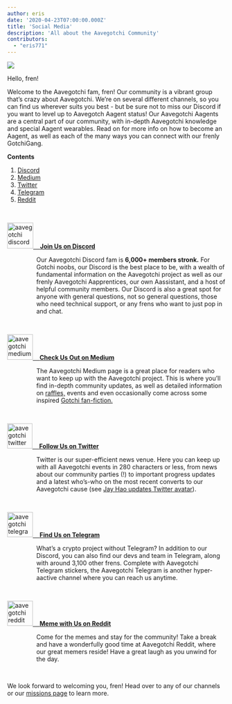 ```yaml
---
author: eris
date: '2020-04-23T07:00:00.000Z'
title: 'Social Media'
description: 'All about the Aavegotchi Community'
contributors:
  - "eris771"
---
```


<div class="headerImageContainer">
<img src="/socialmedia/alfredgotchiwelcome.png" class="headerImage">
<p class="headerImageText">Hello, fren!</p>
</div>

Welcome to the Aavegotchi fam, fren! Our community is a vibrant group that’s crazy about Aavegotchi. We’re on several different channels, so you can find us wherever suits you best - but be sure not to miss our Discord if you want to level up to Aavegotch Aagent status! Our Aavegotchi Aagents are a central part of our community, with in-depth Aavegotchi knowledge and special Aagent wearables. Read on for more info on how to become an Aagent, as well as each of the many ways you can connect with our frenly GotchiGang.

<a name="Discord"></a>

<div class="contentsBox">

**Contents**

<ol>
<li><a href=#Discord>Discord</a></li>
<li><a href=#Medium>Medium</a></li>
<li><a href=#Twitter>Twitter</a></li>
<li><a href=#Telegram>Telegram</a></li>
<li><a href=#Reddit>Reddit</a></li>
</ol>

</div>

&nbsp;

<a href="https://discord.com/invite/NPwnWB6" target = "_blank"><img src="/socialmedia/discord.png" alt = "aavegotchi discord" width="60" height="60"> &nbsp;&nbsp;&nbsp;**Join Us on Discord**</a>

<p style="margin-left: 4.8em">Our Aavegotchi Discord fam is <b>6,000+ members stronk.</b> For Gotchi noobs, our Discord is the best place to be, with a wealth of
 fundamental information on the Aavegotchi project as well as our frenly Aavegotchi Aapprentices, our own Aassistant, and a host of helpful community members.  
Our Discord is also a great spot for anyone with general questions, not so general questions, those who need technical support, or any frens who want to just 
pop in and chat. </p>

<a name="Medium"></a>

&nbsp;<a name="Twitter"></a>

<a href="https://aavegotchi.medium.com/" target = "_blank"><img src="/socialmedia/medium.png" alt = "aavegotchi medium" width="59" height="59"> &nbsp;&nbsp;&nbsp;**Check Us Out on Medium**</a>

<p style="margin-left: 4.8em">The Aavegotchi Medium page is a great place for readers who want to keep up with the Aavegotchi project. This is where you’ll find in-depth community updates, 
as well as detailed information on <a href="https://aavegotchi.medium.com/aavegotchi-raffles-a-frenly-guide-66f624c9bc60">raffles,</a> events and even occasionally come across some inspired <a href = "https://aavegotchi.medium.com/anon-and-the-green-ticket-5776969b3a69">Gotchi fan-fiction.</a></p>

&nbsp;<a name="Telegram"></a>

<a href="https://twitter.com/aavegotchi" target = "_blank"><img class="socialmedia" src="/socialmedia/twitter.png" alt = "aavegotchi twitter" width="58" height="58"> &nbsp;&nbsp;&nbsp;**Follow Us on Twitter**</a>

<p style="margin-left: 4.8em">Twitter is our super-efficient news venue. Here you can keep up with all Aavegotchi events in 280 characters or less, from news
 about our community parties (!) to important progress updates and a latest who’s-who on the most recent converts to our Aavegotchi cause 
(see <a href=https://twitter.com/aavegotchi/status/1313813072717389824">Jay Hao updates 
Twitter avatar</a>).</p>

&nbsp;

<a href="https://t.me/aavegotchi" target = "_blank"><img class="socialmedia" src="/socialmedia/telegram.png" alt = "aavegotchi telegram" width="59" height="58"> &nbsp;&nbsp;&nbsp;**Find Us on Telegram**</a>

<p style="margin-left: 4.8em">What’s a crypto project without Telegram? In addition to our Discord, you can also find our devs and team in Telegram, along with 
around 3,100 other frens. Complete with Aavegotchi Telegram stickers, the Aavegotchi Telegram is another hyper-aactive channel where you can reach us anytime. </p>

&nbsp;<a name="Reddit"></a>

<a href="https://www.reddit.com/r/Aavegotchi/" target = "_blank"><img class="socialmedia" src="/socialmedia/reddit.jpg" alt = "aavegotchi reddit" width="59" height="58"> &nbsp;&nbsp;&nbsp;**Meme with Us on Reddit**</a>

<p style="margin-left: 4.8em">Come for the memes and stay for the community! Take a break and have a wonderfully good time at Aavegotchi Reddit, where our great memers reside! Have a great laugh as you unwind for the day.</p>

&nbsp;

We look forward to welcoming you, fren! Head over to any of our channels or our [missions page](/missions) to learn more.



